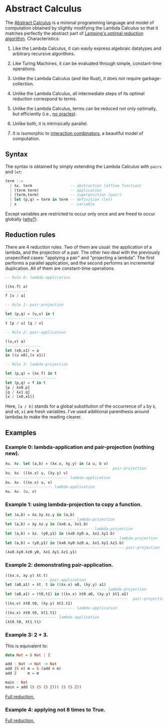# Abstract Calculus

The [Abstract Calculus](https://medium.com/@maiavictor/the-abstract-calculus-fe8c46bcf39c) is a minimal programming language and model of computation obtained by slightly modifying the Lambda Calculus so that it matches perfectly the abstract part of [Lamping's optimal reduction algorithm](http://citeseerx.ist.psu.edu/viewdoc/download?doi=10.1.1.90.2386&rep=rep1&type=pdf). Characteristics:

1. Like the Lambda Calculus, it can easily express algebraic datatypes and arbitrary recursive algorithms.

2. Like Turing Machines, it can be evaluated through simple, constant-time operations.

3. Unlike the Lambda Calculus (and like Rust), it does not require garbage-collection.

4. Unlike the Lambda Calculus, all intermediate steps of its optimal reduction correspond to terms.

5. Unlike the Lambda Calculus, terms can be reduced not only optimally, but efficiently (i.e., [no oracles](https://dl.acm.org/citation.cfm?id=1131315)).

6. Unlike both, it is intrinsically parallel.

7. It is isomorphic to [interaction combinators](https://pdfs.semanticscholar.org/6cfe/09aa6e5da6ce98077b7a048cb1badd78cc76.pdf), a beautiful model of computation.

## Syntax

The syntax is obtained by simply extending the Lambda Calculus with `pairs` and `let`:


```haskell
term ::=
  | λx. term                 -- abstraction (affine function)
  | (term term)              -- application
  | (term,term)              -- superposition (pair)
  | let (p,q) = term in term -- definition (let)
  | x                        -- variable
```

Except variables are restricted to occur only once and are freed to occur globally ([why?](https://stackoverflow.com/questions/52048420/can-a-calculus-have-incremental-copying-and-closed-scopes)).

## Reduction rules

There are 4 reduction rules. Two of them are usual: the application of a lambda, and the projection of a pair. The other two deal with the previously unspecified cases: "applying a pair" and "projecting a lambda". The first performs a parallel application, and the second performs an incremental duplication. All of them are constant-time operations.

```haskell
-- Rule 0: lambda-application

((λx.f) a)
----------
f [x / a]

-- Rule 1: pair-projection

let (p,q) = (u,v) in t
----------------------
t [p / u] [q / v]

-- Rule 2: pair-application

((u,v) a)
----------------
let (x0,x1) = a 
in ((u x0),(v x1))

-- Rule 3: lambda-projection

let (p,q) = (λx.f) in t
-----------------------
let (p,q) = f in t
[p / λx0.p]
[q / λx1.q]
[x / (x0,x1)]
```

Here, `[a / b]` stands for a global substitution of the occurrence of `a` by `b`, and `x0`, `x1` are fresh variables. I've used additional parenthesis around lambdas to make the reading clearer.

## Examples

### Example 0: lambda-application and pair-projection (nothing new).

```haskell
λu. λv. let (a,b) = (λx.x, λy.y) in (a u, b v)
----------------------------------------------  pair-projection
λu. λv. ((λx.x) u, (λy.y) v)
---------------------------- lambda-application
λu. λv. ((λx.x) u, v)
--------------------- lambda-application
λu. λv. (u, v)
```

### Example 1: using lambda-projection to copy a function.

```haskell
let (a,b) = λx.λy.λz.y in (a,b)
------------------------------- lambda-projection
let (a,b) = λy.λz.y in (λx0.a, λx1.b)
--------------------------------------- lambda-projection
let (a,b) = λz. (y0,y1) in (λx0.λy0.a, λx1.λy1.b)
-------------------------------------------------- lambda-projection
let (a,b) = (y0,y1) in (λx0.λy0.λz0.a, λx1.λy1.λz1.b)
----------------------------------------------------- pair-projection
(λx0.λy0.λz0.y0, λx1.λy1.λz1.y1)
``` 

### Example 2: demonstrating pair-application.

```haskell
((λx.x, λy.y) λt.t) 
------------------- pair-application
let (a0,a1) = λt. t in ((λx.x) a0, (λy.y) a1)
--------------------------------------------- lambda-projection
let (a0,a1) = (t0,t1) in ((λx.x) λt0.a0, (λy.y) λt1.a1)
-------------------------------------------------------  pair-projection
((λx.x) λt0.t0, (λy.y) λt1.t1)
------------------------------- lambda-application
((λx.x) λt0.t0, λt1.t1)
----------------------- lambda-application
(λt0.t0, λt1.t1)
```

### Example 3: 2 + 3.

This is equivalent to:

```haskell
data Nat = S Nat | Z

add : Nat -> Nat -> Nat
add (S n) m = S (add n m)
add Z     m = m

main : Nat
main = add (S (S (S Z))) (S (S Z))
```

[Full reduction.](https://gist.github.com/MaiaVictor/659e047c267a801c7d9cf1970541cb54)

### Example 4: applying not 8 times to True. 

[Full reduction.](https://gist.github.com/MaiaVictor/d565bee7d9083e98ae1470067ce12dbb)
